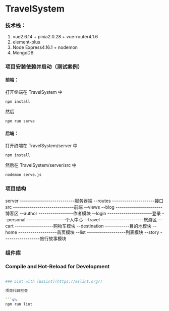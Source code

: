 # TravelSystem

### 技术栈：

1. vue2.6.14 + pinia2.0.28 + vue-router4.1.6
2. element-plus
3. Node Express4.16.1 + nodemon
4. MongoDB

### 项目安装依赖并启动（测试案例）

#### 前端：

打开终端在 TravelSystem 中

```sh
npm install
```

然后

```sh
npm run serve
```

#### 后端：

打开终端在 TravelSystem/server 中

```sh
npm install
```

然后在 TravelSystem/server/src 中

```sh
nodemon serve.js
```

### 项目结构
server  ---------------------------服务器端
    --routes  ---------------------接口
src  ------------------------------前端
    --views
    --blog  -----------------------博客区
        --author  -----------------作者模块
    --login  ----------------------登录
    --personal  -------------------个人中心
    --travel  ---------------------旅游区
        --cart  -------------------购物车模块
        --destination  ------------目的地模块
        --home  -------------------首页模块
        --list  -------------------列表模块
        --story  ------------------旅行故事模块
            
        

### 组件库


### Compile and Hot-Reload for Development

````sh

### Lint with [ESLint](https://eslint.org/)

项目代码检查

```sh
npm run lint
````
